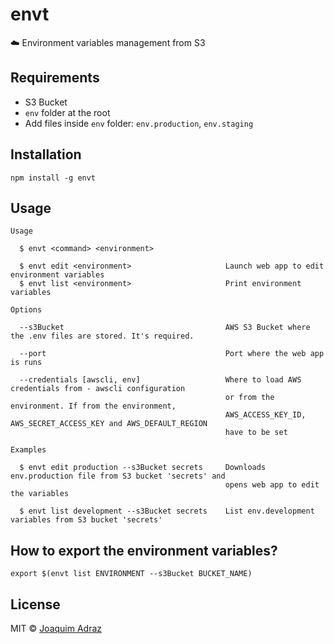 # envt

☁️ Environment variables management from S3

## Requirements
- S3 Bucket
- `env` folder at the root
- Add files inside `env` folder: `env.production`, `env.staging`

## Installation
```
npm install -g envt
```

## Usage
```
Usage

  $ envt <command> <environment>

  $ envt edit <environment>                     Launch web app to edit environment variables
  $ envt list <environment>                     Print environment variables

Options

  --s3Bucket                                    AWS S3 Bucket where the .env files are stored. It's required.

  --port                                        Port where the web app is runs

  --credentials [awscli, env]                   Where to load AWS credentials from - awscli configuration
                                                or from the environment. If from the environment,
                                                AWS_ACCESS_KEY_ID, AWS_SECRET_ACCESS_KEY and AWS_DEFAULT_REGION
                                                have to be set

Examples

  $ envt edit production --s3Bucket secrets     Downloads env.production file from S3 bucket 'secrets' and
                                                opens web app to edit the variables

  $ envt list development --s3Bucket secrets    List env.development variables from S3 bucket 'secrets'
```

## How to export the environment variables?
```
export $(envt list ENVIRONMENT --s3Bucket BUCKET_NAME)
```

## License
MIT © [Joaquim Adraz](http://joaquimadraz.com)
